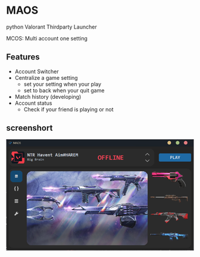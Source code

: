 # MAOS
python Valorant Thirdparty Launcher

MCOS: Multi account one setting

## Features
- Account Switcher
- Centralize a game setting
  - set your setting when your play
  - set to back when your quit game
- Match history (developing)
- Account status 
  - Check if your friend is playing or not


## screenshort
![](https://github.com/nguyluky/MAOS/blob/main/screenshot/home.png?raw=true)
